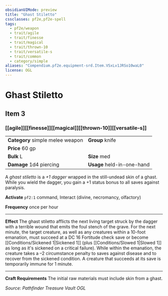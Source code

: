 ```yaml
---
obsidianUIMode: preview
title: "Ghast Stiletto"
cssclasses: pf2e,pf2e-spell
tags:
  - pf2e/weapon
  - trait/agile
  - trait/finesse
  - trait/magical
  - trait/thrown-10
  - trait/versatile-s
  - trait/common
  - category/simple
aliases: "Compendium.pf2e.equipment-srd.Item.VSxLv1JRSo10waL0"
license: OGL
---
```

# Ghast Stiletto
## Item 3
### [[agile]][[finesse]][[magical]][[thrown-10]][[versatile-s]]

|  |  |
| -- | -- |
| **Category** simple melee weapon | **Group** knife |
| **Price** 60 gp |  |
| **Bulk** L | **Size** med |
| **Damage** 1d4 piercing  | **Usage** held-in-one-hand |



A _ghast stiletto_ is a _+1 dagger_ wrapped in the still-undead skin of a ghast. While you wield the dagger, you gain a +1 status bonus to all saves against paralysis.

**Activate** `pf2:1` command, Interact (divine, necromancy, olfactory)

**Frequency** once per hour

* * *

**Effect** The ghast stiletto afflicts the next living target struck by the dagger with a terrible wound that emits the foul stench of the grave. For the next minute, the target creature, as well as any creatures within a 10-foot emanation, must succeed at a DC 16 Fortitude check save or become [[Conditions/Sickened 1|Sickened 1]] (plus [[Conditions/Slowed 1|Slowed 1]] as long as it's sickened on a critical failure). While within the emanation, the creature takes a –2 circumstance penalty to saves against disease and to recover from the sickened condition. A creature that succeeds at its save is temporarily immune for 1 minute.

* * *

**Craft Requirements** The initial raw materials must include skin from a ghast.

*Source: Pathfinder Treasure Vault*
*OGL*